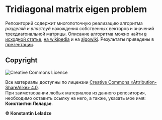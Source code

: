 # Tridiagonal matrix eigen problem

Репозиторий содержит многопоточную реализацию алгоритма _разделяй и властвуй_ нахождения собственных векторов и значений трехдиагональной матрицы. Описание алгоритма можно найти [в исходной статье](https://epubs.siam.org/doi/epdf/10.1137/S0895479892241287), [на wikipedia](https://en.wikipedia.org/wiki/Divide-and-conquer_eigenvalue_algorithm) и на [algowiki](https://algowiki-project.org/ru/%D0%9C%D0%B5%D1%82%D0%BE%D0%B4_%C2%AB%D1%80%D0%B0%D0%B7%D0%B4%D0%B5%D0%BB%D1%8F%D0%B9_%D0%B8_%D0%B2%D0%BB%D0%B0%D1%81%D1%82%D0%B2%D1%83%D0%B9%C2%BB_%D0%B2%D1%8B%D1%87%D0%B8%D1%81%D0%BB%D0%B5%D0%BD%D0%B8%D1%8F_%D1%81%D0%BE%D0%B1%D1%81%D1%82%D0%B2%D0%B5%D0%BD%D0%BD%D1%8B%D1%85_%D0%B7%D0%BD%D0%B0%D1%87%D0%B5%D0%BD%D0%B8%D0%B9_%D0%B8_%D0%B2%D0%B5%D0%BA%D1%82%D0%BE%D1%80%D0%BE%D0%B2_%D1%81%D0%B8%D0%BC%D0%BC%D0%B5%D1%82%D1%80%D0%B8%D1%87%D0%BD%D0%BE%D0%B9_%D1%82%D1%80%D0%B5%D1%85%D0%B4%D0%B8%D0%B0%D0%B3%D0%BE%D0%BD%D0%B0%D0%BB%D1%8C%D0%BD%D0%BE%D0%B9_%D0%BC%D0%B0%D1%82%D1%80%D0%B8%D1%86%D1%8B). Результаты приведены в [презентации](https://github.com/Costello1329/tridiagonal-matrix-eigen-values/blob/master/presentation.pdf).

## Copyright

![Creative Commons Licence](https://i.creativecommons.org/l/by-sa/4.0/88x31.png)

Все материалы доступны по лицензии [Creative Commons «Attribution-ShareAlike» 4.0](http://creativecommons.org/licenses/by-sa/4.0/). \
При заимствовании любых материалов из данного репозитория, необходимо оставить ссылку на него, а также, указать мое имя: **Константин Леладзе**.

__© Konstantin Leladze__
